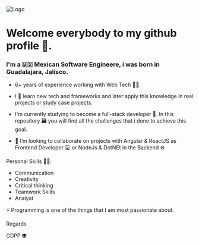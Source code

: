 ![Logo](https://media.licdn.com/dms/image/D5616AQGiFoujwX1xLg/profile-displaybackgroundimage-shrink_350_1400/0/1677685373337?e=1688601600&v=beta&t=oAvGCozdPk-US5HNbbv6D3xrojJR63WjB1A7NeShOyg)

# Welcome everybody to my github profile 🖖.

### I'm a 🇲🇽 Mexican Software Engineere, i was born in Guadalajara, Jalisco.

- 6+ years of experience working with Web Tech 👨‍💻.

- I 🖤 learn new tech and frameworks and later apply this knowledge in real projects or study case projects.

- I'm currently studying to become a full-stack developer 🚀. In this repository 🗃 you will find all the challenges that i done to achieve this goal.

- 👯 I’m looking to collaborate on projects with Angular & ReactJS as Frontend Developer 💻 or NodeJs & DotNEt in the Backend ⚙

Personal Skills 🏋️‍♂️:
  - Communication
  - Creativity
  - Critical thinking
  - Teamwork Skills
  - Analyst

⚡ Programming is one of the things that I am most passionate about.

Regards

GDPP 👽
